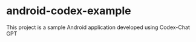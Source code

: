 # android-codex-example
This project is a sample Android application developed using Codex-Chat GPT
